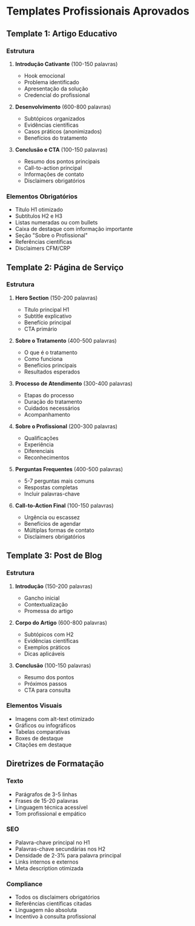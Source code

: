# Templates Profissionais Aprovados

## Template 1: Artigo Educativo
### Estrutura
1. **Introdução Cativante** (100-150 palavras)
   - Hook emocional
   - Problema identificado
   - Apresentação da solução
   - Credencial do profissional

2. **Desenvolvimento** (600-800 palavras)
   - Subtópicos organizados
   - Evidências científicas
   - Casos práticos (anonimizados)
   - Benefícios do tratamento

3. **Conclusão e CTA** (100-150 palavras)
   - Resumo dos pontos principais
   - Call-to-action principal
   - Informações de contato
   - Disclaimers obrigatórios

### Elementos Obrigatórios
- Título H1 otimizado
- Subtítulos H2 e H3
- Listas numeradas ou com bullets
- Caixa de destaque com informação importante
- Seção "Sobre o Profissional"
- Referências científicas
- Disclaimers CFM/CRP

## Template 2: Página de Serviço
### Estrutura
1. **Hero Section** (150-200 palavras)
   - Título principal H1
   - Subtitle explicativo
   - Benefício principal
   - CTA primário

2. **Sobre o Tratamento** (400-500 palavras)
   - O que é o tratamento
   - Como funciona
   - Benefícios principais
   - Resultados esperados

3. **Processo de Atendimento** (300-400 palavras)
   - Etapas do processo
   - Duração do tratamento
   - Cuidados necessários
   - Acompanhamento

4. **Sobre o Profissional** (200-300 palavras)
   - Qualificações
   - Experiência
   - Diferenciais
   - Reconhecimentos

5. **Perguntas Frequentes** (400-500 palavras)
   - 5-7 perguntas mais comuns
   - Respostas completas
   - Incluir palavras-chave

6. **Call-to-Action Final** (100-150 palavras)
   - Urgência ou escassez
   - Benefícios de agendar
   - Múltiplas formas de contato
   - Disclaimers obrigatórios

## Template 3: Post de Blog
### Estrutura
1. **Introdução** (150-200 palavras)
   - Gancho inicial
   - Contextualização
   - Promessa do artigo

2. **Corpo do Artigo** (600-800 palavras)
   - Subtópicos com H2
   - Evidências científicas
   - Exemplos práticos
   - Dicas aplicáveis

3. **Conclusão** (100-150 palavras)
   - Resumo dos pontos
   - Próximos passos
   - CTA para consulta

### Elementos Visuais
- Imagens com alt-text otimizado
- Gráficos ou infográficos
- Tabelas comparativas
- Boxes de destaque
- Citações em destaque

## Diretrizes de Formatação
### Texto
- Parágrafos de 3-5 linhas
- Frases de 15-20 palavras
- Linguagem técnica acessível
- Tom profissional e empático

### SEO
- Palavra-chave principal no H1
- Palavras-chave secundárias nos H2
- Densidade de 2-3% para palavra principal
- Links internos e externos
- Meta description otimizada

### Compliance
- Todos os disclaimers obrigatórios
- Referências científicas citadas
- Linguagem não absoluta
- Incentivo à consulta profissional